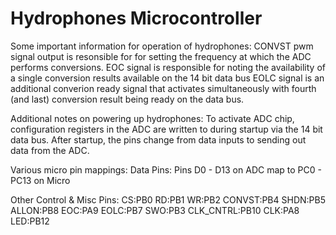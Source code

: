 # Hydrophones Microcontroller

Some important information for operation of hydrophones:
CONVST pwm signal output is resonsible for for setting the frequency at which the ADC performs conversions.
EOC signal is responsible for noting the availability of a single conversion results available on the 14 bit data bus
EOLC signal is an additional converion ready signal that activates simultaneously with fourth (and last) conversion result being ready on the data bus.

Additional notes on powering up hydrophones:
To activate ADC chip, configuration registers in the ADC are written to during startup via the 14 bit data bus. After startup, the pins change from data inputs to sending out data from the ADC.

Various micro pin mappings:
Data Pins:
Pins D0 - D13 on ADC map to PC0 - PC13 on Micro

Other Control & Misc Pins:
CS:PB0
RD:PB1
WR:PB2
CONVST:PB4
SHDN:PB5
ALLON:PB8
EOC:PA9
EOLC:PB7
SWO:PB3
CLK_CNTRL:PB10
CLK:PA8
LED:PB12
